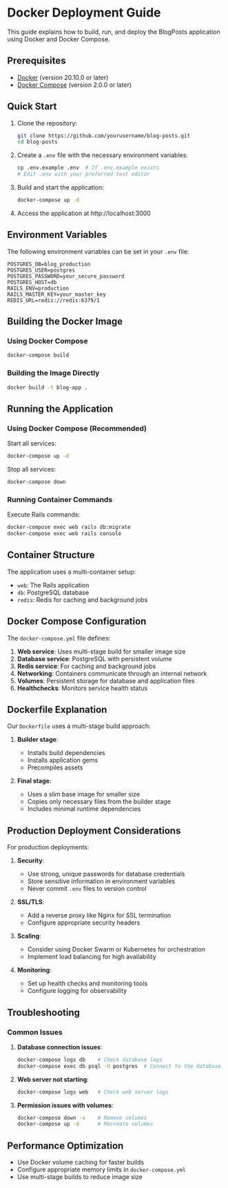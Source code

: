 # Docker Deployment Guide

This guide explains how to build, run, and deploy the BlogPosts application using Docker and Docker Compose.

## Prerequisites

- [Docker](https://docs.docker.com/get-docker/) (version 20.10.0 or later)
- [Docker Compose](https://docs.docker.com/compose/install/) (version 2.0.0 or later)

## Quick Start

1. Clone the repository:
   ```bash
   git clone https://github.com/yourusername/blog-posts.git
   cd blog-posts
   ```

2. Create a `.env` file with the necessary environment variables:
   ```bash
   cp .env.example .env  # If .env.example exists
   # Edit .env with your preferred text editor
   ```

3. Build and start the application:
   ```bash
   docker-compose up -d
   ```

4. Access the application at http://localhost:3000

## Environment Variables

The following environment variables can be set in your `.env` file:

```
POSTGRES_DB=blog_production
POSTGRES_USER=postgres
POSTGRES_PASSWORD=your_secure_password
POSTGRES_HOST=db
RAILS_ENV=production
RAILS_MASTER_KEY=your_master_key
REDIS_URL=redis://redis:6379/1
```

## Building the Docker Image

### Using Docker Compose

```bash
docker-compose build
```

### Building the Image Directly

```bash
docker build -t blog-app .
```

## Running the Application

### Using Docker Compose (Recommended)

Start all services:
```bash
docker-compose up -d
```

Stop all services:
```bash
docker-compose down
```

### Running Container Commands

Execute Rails commands:
```bash
docker-compose exec web rails db:migrate
docker-compose exec web rails console
```

## Container Structure

The application uses a multi-container setup:

- `web`: The Rails application
- `db`: PostgreSQL database
- `redis`: Redis for caching and background jobs

## Docker Compose Configuration

The `docker-compose.yml` file defines:

1. **Web service**: Uses multi-stage build for smaller image size
2. **Database service**: PostgreSQL with persistent volume
3. **Redis service**: For caching and background jobs
4. **Networking**: Containers communicate through an internal network
5. **Volumes**: Persistent storage for database and application files
6. **Healthchecks**: Monitors service health status

## Dockerfile Explanation

Our `Dockerfile` uses a multi-stage build approach:

1. **Builder stage**: 
   - Installs build dependencies
   - Installs application gems
   - Precompiles assets

2. **Final stage**:
   - Uses a slim base image for smaller size
   - Copies only necessary files from the builder stage
   - Includes minimal runtime dependencies

## Production Deployment Considerations

For production deployments:

1. **Security**:
   - Use strong, unique passwords for database credentials
   - Store sensitive information in environment variables
   - Never commit `.env` files to version control

2. **SSL/TLS**:
   - Add a reverse proxy like Nginx for SSL termination
   - Configure appropriate security headers

3. **Scaling**:
   - Consider using Docker Swarm or Kubernetes for orchestration
   - Implement load balancing for high availability

4. **Monitoring**:
   - Set up health checks and monitoring tools
   - Configure logging for observability

## Troubleshooting

### Common Issues

1. **Database connection issues**:
   ```bash
   docker-compose logs db    # Check database logs
   docker-compose exec db psql -U postgres  # Connect to the database
   ```

2. **Web server not starting**:
   ```bash
   docker-compose logs web   # Check web server logs
   ```

3. **Permission issues with volumes**:
   ```bash
   docker-compose down -v    # Remove volumes
   docker-compose up -d      # Recreate volumes
   ```

## Performance Optimization

- Use Docker volume caching for faster builds
- Configure appropriate memory limits in `docker-compose.yml`
- Use multi-stage builds to reduce image size 